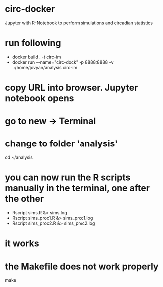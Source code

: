 # circ-docker
Jupyter with R-Notebook to perform simulations and circadian statistics
# run following
* docker build . -t circ-im
* docker run --name="circ-dock" -p 8888:8888 -v .:/home/jovyan/analysis circ-im
# copy URL into browser. Jupyter notebook opens
# go to new -> Terminal
# change to folder 'analysis'
cd ~/analysis
# you can now run the R scripts manually in the terminal, one after the other
* Rscript sims.R &> sims.log
* Rscript sims_proc1.R &> sims_proc1.log
* Rscript sims_proc2.R &> sims_proc2.log
# it works
# the Makefile does not work properly
make
